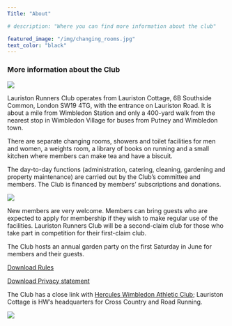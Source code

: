 ```yaml
---
Title: "About"

# description: "Where you can find more information about the club"

featured_image: "/img/changing_rooms.jpg"
text_color: "black"
---
```


### More information about the Club

![](https://www.lauristonrunners.club/img/kitchen1_resize.jpg#floatleft)

Lauriston  Runners Club operates from Lauriston Cottage, 6B Southside Common, London SW19 4TG, with the entrance on Lauriston Road.
It is about a mile from Wimbledon Station and only a 400-yard walk from the nearest stop in Wimbledon Village for buses
from Putney and Wimbledon town.

There are separate changing rooms, showers and toilet facilities for men and women, a weights room, a library of books
on running and a small kitchen where members can make tea and have a biscuit.

The day-to-day functions (administration, catering, cleaning, gardening and property maintenance) are carried out by the
Club’s committee and members. The Club is financed by members’ subscriptions and donations.

![](https://www.lauristonrunners.club/img/showers_resize.jpg#floatright)

New members are very welcome. Members can bring guests who are expected to apply for membership if they wish to make
regular use of the facilities. Lauriston Runners Club will be a second-claim club for those who take part in competition
for their first-claim club.


The Club hosts an annual garden party on the first Saturday in June for members and their guests.

[Download Rules](/docs/Lauriston_Rules_WebCollect.pdf)

[Download Privacy statement](/docs/Lauriston_Privacy_statement_WebCollect.pdf)



The Club has a close link with [Hercules Wimbledon Athletic Club](http://www.herculeswimbledonac.org.uk); Lauriston Cottage is HW’s headquarters for Cross
Country and Road Running.

![](https://www.lauristonrunners.club/img/combine_images2.jpg#centre) 

